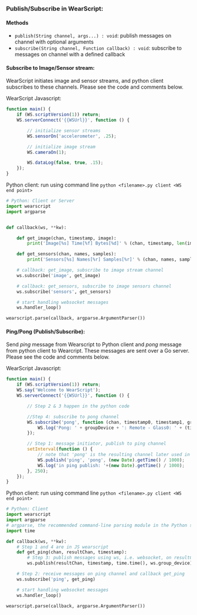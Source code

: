 
```javascript
```

### Publish/Subscribe in WearScript:

#### Methods

* ```publish(String channel, args...) : void```: publish messages on channel with optional arguments
* ```subscribe(String channel, Function callback) : void```: subscribe to messages on channel with a defined callback

#### Subscribe to Image/Sensor stream:

WearScript initiates image and sensor streams, and python client subscribes to these channels. Please see the code and comments below.

WearScript Javascript:

```javascript
function main() {
    if (WS.scriptVersion(1)) return;
    WS.serverConnect('{{WSUrl}}', function () {

    	// initialize sensor streams
        WS.sensorOn('accelerometer', .25);

        // initialize image stream
        WS.cameraOn(1);

        WS.dataLog(false, true, .15);
    });
}
```

Python client: run using command line ```python <filename>.py client <WS end point>``` 

```python
# Python: Client or Server
import wearscript
import argparse


def callback(ws, **kw):

    def get_image(chan, timestamp, image):
        print('Image[%s] Time[%f] Bytes[%d]' % (chan, timestamp, len(image)))

    def get_sensors(chan, names, samples):
        print('Sensors[%s] Names[%r] Samples[%r]' % (chan, names, samples))

    # callback: get_image, subscribe to image stream channel  
    ws.subscribe('image', get_image)

    # callback: get_sensors, subscribe to image sensors channel 
    ws.subscribe('sensors', get_sensors)

    # start handling websocket messages
    ws.handler_loop()

wearscript.parse(callback, argparse.ArgumentParser())
```

#### Ping/Pong (Publish/Subscribe): 
Send *ping* message from Wearscript to Python client and *pong* message from python client to Wearcript. These messages are sent over a Go server. Please see the code and comments below.

WearScript Javascript:

```javascript
function main() {
    if (WS.scriptVersion(1)) return;
    WS.say('Welcome to WearScript');
    WS.serverConnect('{{WSUrl}}', function () {

    	// Step 2 & 3 happen in the python code

    	//Step 4: subscribe to pong channel
        WS.subscribe('pong', function (chan, timestamp0, timestamp1, groupDevice) {
            WS.log('Pong: ' + groupDevice + ': Remote - Glass0: ' + (timestamp1 - timestamp0) + ' Glass1 - Glass0: ' + (((new Date).getTime() / 1000) - timestamp0));
        });

        // Step 1: message initiator, publish to ping channel
        setInterval(function () {
        	// note that 'pong' is the resulting channel later used in the client
            WS.publish('ping', 'pong', (new Date).getTime() / 1000);
            WS.log('in ping publish: '+(new Date).getTime() / 1000);
        }, 250);
    });
}
```

Python client: run using command line ```python <filename>.py client <WS end point>```

```python
# Python: Client
import wearscript
import argparse
# argparse, the recommended command-line parsing module in the Python standard library. 
import time

def callback(ws, **kw):
	# Step 1 and 4 are in JS wearscript
    def get_ping(chan, resultChan, timestamp):
    	# Step 3: publish messages using ws, i.e. websocket, on resultChan
        ws.publish(resultChan, timestamp, time.time(), ws.group_device)

    # Step 2: receive messages on ping channel and callback get_ping   
    ws.subscribe('ping', get_ping)

    # start handling websocket messages
    ws.handler_loop()

wearscript.parse(callback, argparse.ArgumentParser())
```